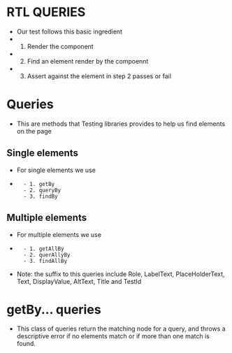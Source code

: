 # RTL QUERIES

- Our test follows this basic ingredient
- 1. Render the component
- 2. Find an element render by the compoennt
- 3. Assert against the element in step 2 passes or fail

# Queries

- This are methods that Testing libraries provides to help us find elements on the page

## Single elements

- For single elements we use
-       - 1. getBy
        - 2. queryBy
        - 3. findBy

## Multiple elements

- For multiple elements we use
-       - 1. getAllBy
        - 2. querAllyBy
        - 3. findAllBy

- Note: the suffix to this queries include Role, LabelText, PlaceHolderText, Text, DisplayValue, AltText, Title and TestId

# getBy... queries

- This class of queries return the matching node for a query, and throws a descriptive error if no elements match or if more than one match is found.
